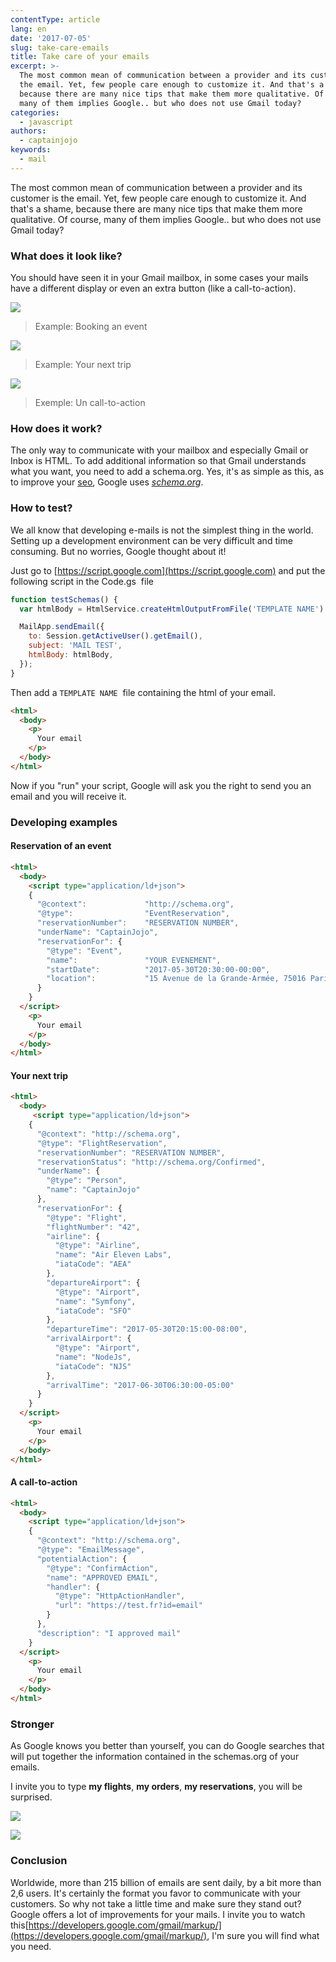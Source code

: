 ```yaml
---
contentType: article
lang: en
date: '2017-07-05'
slug: take-care-emails
title: Take care of your emails
excerpt: >-
  The most common mean of communication between a provider and its customer is
  the email. Yet, few people care enough to customize it. And that's a shame,
  because there are many nice tips that make them more qualitative. Of course,
  many of them implies Google.. but who does not use Gmail today?
categories:
  - javascript
authors:
  - captainjojo
keywords:
  - mail
---
```



The most common mean of communication between a provider and its customer is the email. Yet, few people care enough to customize it. And that's a shame, because there are many nice tips that make them more qualitative. Of course, many of them implies Google.. but who does not use Gmail today?

### What does it look like?

You should have seen it in your Gmail mailbox, in some cases your mails have a different display or even an extra button (like a call-to-action).

![](/_assets/articles/2017-07-05-take-care-your-mails/capture-decran-2017-05-30-a-20.20.36.png)

> Example: Booking an event

![](/_assets/articles/2017-07-05-take-care-your-mails/capture-decran-2017-05-30-a-20.26.14.png)

> Example: Your next trip

![](/_assets/articles/2017-07-05-take-care-your-mails/capture-decran-2017-05-30-a-20.29.24.png)

> Exemple: Un call-to-action

### How does it work?

The only way to communicate with your mailbox and especially Gmail or Inbox is HTML. To add additional information so that Gmail understands what you want, you need to add a schema.org. Yes, it's as simple as this, as to improve your [seo](https://developers.google.com/search/docs/guides/), Google uses *[schema.org](http://schema.org/)*.

### How to test?

We all know that developing e-mails is not the simplest thing in the world. Setting up a development environment can be very difficult and time consuming. But no worries, Google thought about it!

Just go to [https://script.google.com](https://script.google.com) and put the following script in the Code.gs  file


```javascript
function testSchemas() {
  var htmlBody = HtmlService.createHtmlOutputFromFile('TEMPLATE NAME').getContent();

  MailApp.sendEmail({
    to: Session.getActiveUser().getEmail(),
    subject: 'MAIL TEST',
    htmlBody: htmlBody,
  });
}
```
Then add a ```TEMPLATE NAME```  file containing the html of your email.

```html
<html>
  <body>
    <p>
      Your email
    </p>
  </body>
</html>
```

Now if you "run" your script, Google will ask you the right to send you an email and you will receive it.

### Developing examples

#### Reservation of an event

```html
<html>
  <body>
    <script type="application/ld+json">
    {
      "@context":             "http://schema.org",
      "@type":                "EventReservation",
      "reservationNumber":    "RESERVATION NUMBER",
      "underName": "CaptainJojo",
      "reservationFor": {
        "@type": "Event",
        "name":               "YOUR EVENEMENT",
        "startDate":          "2017-05-30T20:30:00-00:00",
        "location":           "15 Avenue de la Grande-Armée, 75016 Paris"
      }
    }
  </script>
    <p>
      Your email
    </p>
  </body>
</html>
```

#### Your next trip

```html
<html>
  <body>
     <script type="application/ld+json">
    {
      "@context": "http://schema.org",
      "@type": "FlightReservation",
      "reservationNumber": "RESERVATION NUMBER",
      "reservationStatus": "http://schema.org/Confirmed",
      "underName": {
        "@type": "Person",
        "name": "CaptainJojo"
      },
      "reservationFor": {
        "@type": "Flight",
        "flightNumber": "42",
        "airline": {
          "@type": "Airline",
          "name": "Air Eleven Labs",
          "iataCode": "AEA"
        },
        "departureAirport": {
          "@type": "Airport",
          "name": "Symfony",
          "iataCode": "SFO"
        },
        "departureTime": "2017-05-30T20:15:00-08:00",
        "arrivalAirport": {
          "@type": "Airport",
          "name": "NodeJs",
          "iataCode": "NJS"
        },
        "arrivalTime": "2017-06-30T06:30:00-05:00"
      }
    }
  </script>
    <p>
      Your email
    </p>
  </body>
</html>
```

#### A call-to-action

```html
<html>
  <body>
    <script type="application/ld+json">
    {
      "@context": "http://schema.org",
      "@type": "EmailMessage",
      "potentialAction": {
        "@type": "ConfirmAction",
        "name": "APPROVED EMAIL",
        "handler": {
          "@type": "HttpActionHandler",
          "url": "https://test.fr?id=email"
        }
      },
      "description": "I approved mail"
    }
  </script>
    <p>
      Your email
    </p>
  </body>
</html>
```

### Stronger

As Google knows you better than yourself, you can do Google searches that will put together the information contained in the schemas.org of your emails.

I invite you to type **my flights**, **my orders**, **my reservations**, you will be surprised.

![](/_assets/articles/2017-07-05-take-care-your-mails/capture-decran-2017-05-30-a-21.11.52.png)

![](/_assets/articles/2017-07-05-take-care-your-mails/capture-decran-2017-05-30-a-21.11.11.png)

### Conclusion

Worldwide, more than 215 billion of emails are sent daily, by a bit more than 2,6 users. It's certainly the format you favor to communicate with your customers. So why not take a little time and make sure they stand out? Google offers a lot of improvements for your mails. I invite you to watch this[https://developers.google.com/gmail/markup/](https://developers.google.com/gmail/markup/), I'm sure you will find what you need.
